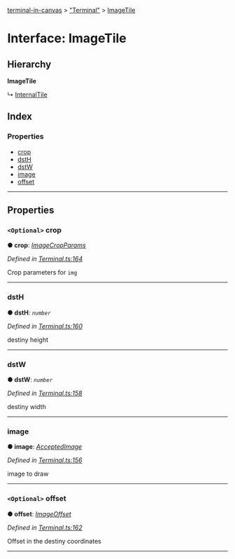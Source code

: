[terminal-in-canvas](../README.md) > ["Terminal"](../modules/_terminal_.md) > [ImageTile](../interfaces/_terminal_.imagetile.md)

# Interface: ImageTile

## Hierarchy

**ImageTile**

↳  [InternalTile](_terminal_.internaltile.md)

## Index

### Properties

* [crop](_terminal_.imagetile.md#crop)
* [dstH](_terminal_.imagetile.md#dsth)
* [dstW](_terminal_.imagetile.md#dstw)
* [image](_terminal_.imagetile.md#image)
* [offset](_terminal_.imagetile.md#offset)

---

## Properties

<a id="crop"></a>

### `<Optional>` crop

**● crop**: *[ImageCropParams](_terminal_.imagecropparams.md)*

*Defined in [Terminal.ts:164](https://github.com/danikaze/terminal-in-canvas/blob/bacbdf6/src/Terminal.ts#L164)*

Crop parameters for `img`

___
<a id="dsth"></a>

###  dstH

**● dstH**: *`number`*

*Defined in [Terminal.ts:160](https://github.com/danikaze/terminal-in-canvas/blob/bacbdf6/src/Terminal.ts#L160)*

destiny height

___
<a id="dstw"></a>

###  dstW

**● dstW**: *`number`*

*Defined in [Terminal.ts:158](https://github.com/danikaze/terminal-in-canvas/blob/bacbdf6/src/Terminal.ts#L158)*

destiny width

___
<a id="image"></a>

###  image

**● image**: *[AcceptedImage](../modules/_terminal_.md#acceptedimage)*

*Defined in [Terminal.ts:156](https://github.com/danikaze/terminal-in-canvas/blob/bacbdf6/src/Terminal.ts#L156)*

image to draw

___
<a id="offset"></a>

### `<Optional>` offset

**● offset**: *[ImageOffset](_terminal_.imageoffset.md)*

*Defined in [Terminal.ts:162](https://github.com/danikaze/terminal-in-canvas/blob/bacbdf6/src/Terminal.ts#L162)*

Offset in the destiny coordinates

___

